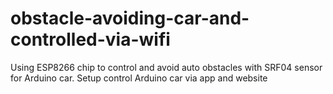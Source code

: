 # obstacle-avoiding-car-and-controlled-via-wifi
Using ESP8266 chip to control and avoid auto obstacles with SRF04 sensor for Arduino car. Setup control Arduino car via app and website
